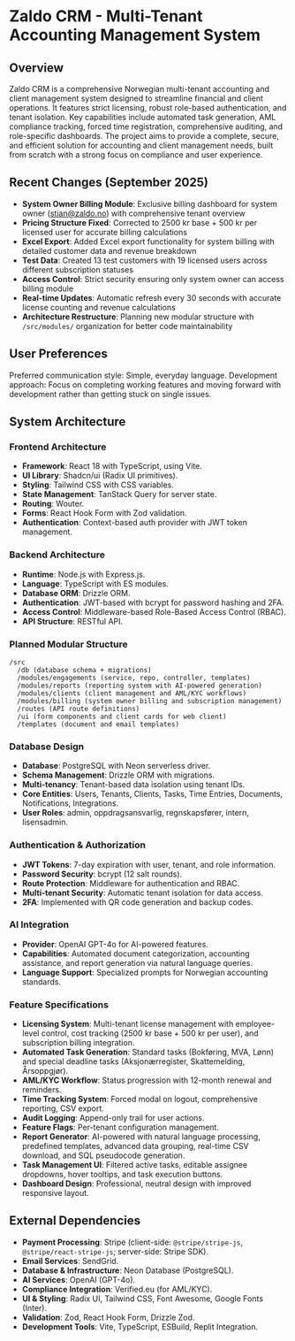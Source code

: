 # Zaldo CRM - Multi-Tenant Accounting Management System

## Overview
Zaldo CRM is a comprehensive Norwegian multi-tenant accounting and client management system designed to streamline financial and client operations. It features strict licensing, robust role-based authentication, and tenant isolation. Key capabilities include automated task generation, AML compliance tracking, forced time registration, comprehensive auditing, and role-specific dashboards. The project aims to provide a complete, secure, and efficient solution for accounting and client management needs, built from scratch with a strong focus on compliance and user experience.

## Recent Changes (September 2025)
- **System Owner Billing Module**: Exclusive billing dashboard for system owner (stian@zaldo.no) with comprehensive tenant overview
- **Pricing Structure Fixed**: Corrected to 2500 kr base + 500 kr per licensed user for accurate billing calculations
- **Excel Export**: Added Excel export functionality for system billing with detailed customer data and revenue breakdown
- **Test Data**: Created 13 test customers with 19 licensed users across different subscription statuses
- **Access Control**: Strict security ensuring only system owner can access billing module
- **Real-time Updates**: Automatic refresh every 30 seconds with accurate license counting and revenue calculations
- **Architecture Restructure**: Planning new modular structure with `/src/modules/` organization for better code maintainability

## User Preferences
Preferred communication style: Simple, everyday language.
Development approach: Focus on completing working features and moving forward with development rather than getting stuck on single issues.

## System Architecture

### Frontend Architecture
- **Framework**: React 18 with TypeScript, using Vite.
- **UI Library**: Shadcn/ui (Radix UI primitives).
- **Styling**: Tailwind CSS with CSS variables.
- **State Management**: TanStack Query for server state.
- **Routing**: Wouter.
- **Forms**: React Hook Form with Zod validation.
- **Authentication**: Context-based auth provider with JWT token management.

### Backend Architecture
- **Runtime**: Node.js with Express.js.
- **Language**: TypeScript with ES modules.
- **Database ORM**: Drizzle ORM.
- **Authentication**: JWT-based with bcrypt for password hashing and 2FA.
- **Access Control**: Middleware-based Role-Based Access Control (RBAC).
- **API Structure**: RESTful API.

### Planned Modular Structure
```
/src
  /db (database schema + migrations)
  /modules/engagements (service, repo, controller, templates)
  /modules/reports (reporting system with AI-powered generation)
  /modules/clients (client management and AML/KYC workflows)
  /modules/billing (system owner billing and subscription management)
  /routes (API route definitions)
  /ui (form components and client cards for web client)
  /templates (document and email templates)
```

### Database Design
- **Database**: PostgreSQL with Neon serverless driver.
- **Schema Management**: Drizzle ORM with migrations.
- **Multi-tenancy**: Tenant-based data isolation using tenant IDs.
- **Core Entities**: Users, Tenants, Clients, Tasks, Time Entries, Documents, Notifications, Integrations.
- **User Roles**: admin, oppdragsansvarlig, regnskapsfører, intern, lisensadmin.

### Authentication & Authorization
- **JWT Tokens**: 7-day expiration with user, tenant, and role information.
- **Password Security**: bcrypt (12 salt rounds).
- **Route Protection**: Middleware for authentication and RBAC.
- **Multi-tenant Security**: Automatic tenant isolation for data access.
- **2FA**: Implemented with QR code generation and backup codes.

### AI Integration
- **Provider**: OpenAI GPT-4o for AI-powered features.
- **Capabilities**: Automated document categorization, accounting assistance, and report generation via natural language queries.
- **Language Support**: Specialized prompts for Norwegian accounting standards.

### Feature Specifications
- **Licensing System**: Multi-tenant license management with employee-level control, cost tracking (2500 kr base + 500 kr per user), and subscription billing integration.
- **Automated Task Generation**: Standard tasks (Bokføring, MVA, Lønn) and special deadline tasks (Aksjonærregister, Skattemelding, Årsoppgjør).
- **AML/KYC Workflow**: Status progression with 12-month renewal and reminders.
- **Time Tracking System**: Forced modal on logout, comprehensive reporting, CSV export.
- **Audit Logging**: Append-only trail for user actions.
- **Feature Flags**: Per-tenant configuration management.
- **Report Generator**: AI-powered with natural language processing, predefined templates, advanced data grouping, real-time CSV download, and SQL pseudocode generation.
- **Task Management UI**: Filtered active tasks, editable assignee dropdowns, hover tooltips, and task execution buttons.
- **Dashboard Design**: Professional, neutral design with improved responsive layout.

## External Dependencies

-   **Payment Processing**: Stripe (client-side: `@stripe/stripe-js`, `@stripe/react-stripe-js`; server-side: Stripe SDK).
-   **Email Services**: SendGrid.
-   **Database & Infrastructure**: Neon Database (PostgreSQL).
-   **AI Services**: OpenAI (GPT-4o).
-   **Compliance Integration**: Verified.eu (for AML/KYC).
-   **UI & Styling**: Radix UI, Tailwind CSS, Font Awesome, Google Fonts (Inter).
-   **Validation**: Zod, React Hook Form, Drizzle Zod.
-   **Development Tools**: Vite, TypeScript, ESBuild, Replit Integration.